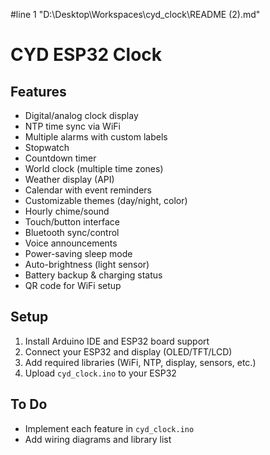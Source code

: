 #line 1 "D:\\Desktop\\Workspaces\\cyd_clock\\README (2).md"
# CYD ESP32 Clock

## Features
- Digital/analog clock display
- NTP time sync via WiFi
- Multiple alarms with custom labels
- Stopwatch
- Countdown timer
- World clock (multiple time zones)
- Weather display (API)
- Calendar with event reminders
- Customizable themes (day/night, color)
- Hourly chime/sound
- Touch/button interface
- Bluetooth sync/control
- Voice announcements
- Power-saving sleep mode
- Auto-brightness (light sensor)
- Battery backup & charging status
- QR code for WiFi setup

## Setup
1. Install Arduino IDE and ESP32 board support
2. Connect your ESP32 and display (OLED/TFT/LCD)
3. Add required libraries (WiFi, NTP, display, sensors, etc.)
4. Upload `cyd_clock.ino` to your ESP32

## To Do
- Implement each feature in `cyd_clock.ino`
- Add wiring diagrams and library list
